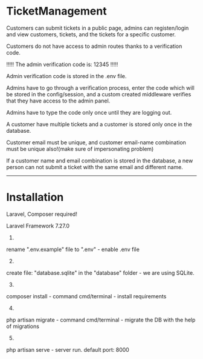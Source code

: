 # TicketManagement


Customers can submit tickets in a public page, admins can registen/login and view customers, tickets, and the tickets for a specific customer.


Customers do not have access to admin routes thanks to a verification code.

 !!!!! The admin verification code is: 12345 !!!!!


Admin verification code is stored in the .env file. 


Admins have to go through a verification process, enter the code which will be stored in the config/session, and a custom created middleware verifies that they have access to the admin panel.


Admins have to type the code only once until they are logging out.


A customer have multiple tickets and a customer is stored only once in the database. 


Customer email must be unique, and customer email-name combination must be unique also!(make sure of impersonating problem)


If a customer name and email combination is stored in the database, a new person can not submit a ticket with the same email and different name.

------------------------------
# Installation

Laravel, Composer required!


Laravel Framework 7.27.0

1.
rename ".env.example" file to ".env"  - enable .env file


2.
create file: "database.sqlite" in the "database" folder  - we are using SQLite.

3.
composer install - command cmd/terminal - install requirements

4.
php artisan migrate - command cmd/terminal - migrate the DB with the help of migrations

5.
php artisan serve - server run. default port: 8000
